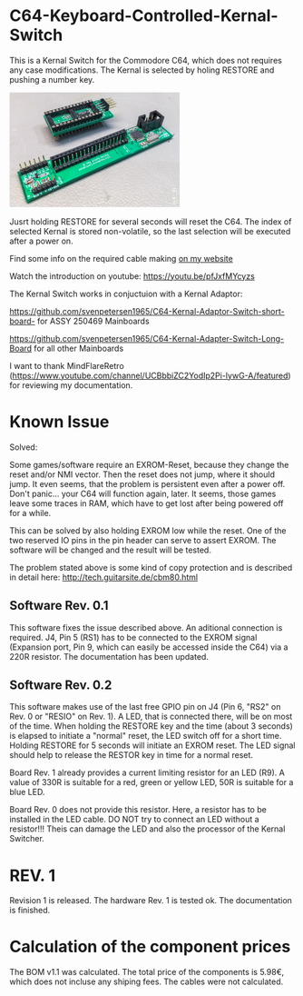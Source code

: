 # C64-Keyboard-Controlled-Kernal-Switch
This is a Kernal Switch for the Commodore C64, which does not requires any case modifications. The Kernal is selected by holing RESTORE and pushing a number key. 

<img src="https://github.com/svenpetersen1965/C64-Keyboard-Controlled-Kernal-Switch/blob/master/Rev.%200/pictures/2195_-_KA%26KSw.JPG" width="300" alt="Kernal Switch and Kernal Adaptor">

Jusrt holding RESTORE for several seconds will reset the C64. The index of selected Kernal is stored non-volatile, so the last selection will be executed after a power on.

Find some info on the required cable making <a href="http://tech.guitarsite.de/cable_making.html">on my website</a>

Watch the introduction on youtube: https://youtu.be/pfJxfMYcyzs

The Kernal Switch works in conjuctuion with a Kernal Adaptor:

https://github.com/svenpetersen1965/C64-Kernal-Adaptor-Switch-short-board- for ASSY 250469 Mainboards

https://github.com/svenpetersen1965/C64-Kernal-Adapter-Switch-Long-Board for all other Mainboards

I want to thank MindFlareRetro (https://www.youtube.com/channel/UCBbbiZC2YodIp2Pi-lywG-A/featured) for reviewing my documentation.

# Known Issue
Solved:

Some games/software require an EXROM-Reset, because they change the reset and/or NMI vector. Then the reset does not jump, where it should jump. It even seems, that the problem is persistent even after a power off. Don't panic... your C64 will function again, later. It seems, those games leave some traces in RAM, which have to get lost after being powered off for a while. 

This can be solved by also holding EXROM low while the reset. One of the two reserved IO pins in the pin header can serve to assert EXROM. The software will be changed and the result will be tested.

The problem stated above is some kind of copy protection and is described in detail here: http://tech.guitarsite.de/cbm80.html 

## Software Rev. 0.1
This software fixes the issue described above. An aditional connection is required. J4, Pin 5 (RS1) has to be connected to the EXROM signal (Expansion port, Pin 9, which can easily be accessed inside the C64) via a 220R resistor. The documentation has been updated.

## Software Rev. 0.2
This software makes use of the last free GPIO pin on J4 (Pin 6, "RS2" on Rev. 0 or "RESIO" on Rev. 1). A LED, that is connected there, will be on most of the time. When holding the RESTORE key and the time (about 3 seconds) is elapsed to initiate a "normal" reset, the LED switch off for a short time. Holding RESTORE for 5 seconds will initiate an EXROM reset. The LED signal should help to release the RESTOR key in time for a normal reset.

Board Rev. 1 already provides a current limiting resistor for an LED (R9). A value of 330R is suitable for a red, green or yellow LED, 50R is suitable for a blue LED.

Board Rev. 0 does not provide this resistor. Here, a resistor has to be installed in the LED cable. DO NOT try to connect an LED without a resistor!!! Theis can damage the LED and also the processor of the Kernal Switcher.  

# REV. 1
Revision 1 is released. The hardware Rev. 1 is tested ok. The documentation is finished.

# Calculation of the component prices
The BOM v1.1 was calculated. The total price of the components is 5.98€, which does not incluse any shiping fees. The cables were not calculated.
